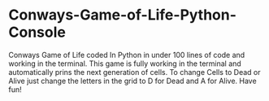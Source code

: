 # Conways-Game-of-Life-Python-Console
Conways Game of Life coded In Python in under 100 lines of code and working in the terminal.
This game is fully working in the terminal and automatically prins the next generation of cells.
To change Cells to Dead or Alive just change the letters in the grid to D for Dead and A for Alive.
Have fun!

